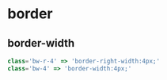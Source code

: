 # border

## border-width
```js
class='bw-r-4' => 'border-right-width:4px;'
class='bw-4' => 'border-width:4px;'
```
